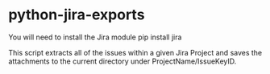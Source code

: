 # python-jira-exports
You will need to install the Jira module 
pip install jira

This script extracts all of the issues within a given Jira Project and saves the attachments to the current directory under ProjectName/IssueKeyID.  

